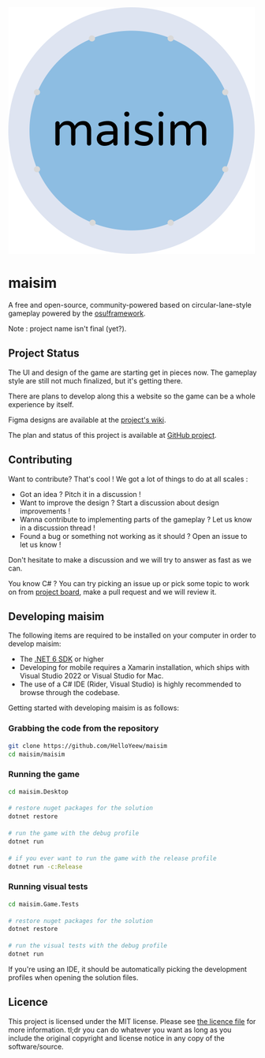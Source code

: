 <img width="500" alt="maisim logo" src="maisim/maisim.Resources/Textures/logo.png">

# maisim

A free and open-source, community-powered based on circular-lane-style gameplay powered by the [osu!framework](https://github.com/ppy/osu-framework).

Note : project name isn't final (yet?).

## Project Status

The UI and design of the game are starting get in pieces now. The gameplay style are still not much finalized, but it's getting there.

There are plans to develop along this a website so the game can be a whole experience by itself.

Figma designs are available at the [project's wiki](https://github.com/HelloYeew/maisim/wiki/Figma-link).

The plan and status of this project is available at [GitHub project](https://github.com/users/HelloYeew/projects/1).

## Contributing

Want to contribute? That's cool ! We got a lot of things to do at all scales :

- Got an idea ? Pitch it in a discussion !
- Want to improve the design ? Start a discussion about design improvements !
- Wanna contribute to implementing parts of the gameplay ? Let us know in a discussion thread !
- Found a bug or something not working as it should ? Open an issue to let us know !

Don't hesitate to make a discussion and we will try to answer as fast as we can.

You know C# ? You can try picking an issue up or pick some topic to work on from [project board](https://github.com/users/HelloYeew/projects/1), make a pull request and we will review it.

## Developing maisim

The following items are required to be installed on your computer in order to develop maisim:

- The [.NET 6 SDK](https://dotnet.microsoft.com/en-us/download) or higher
- Developing for mobile requires a Xamarin installation, which ships with Visual Studio 2022 or Visual Studio for Mac.
- The use of a C# IDE (Rider, Visual Studio) is highly recommended to browse through the codebase.

Getting started with developing maisim is as follows:


### Grabbing the code from the repository

```sh
git clone https://github.com/HelloYeew/maisim
cd maisim/maisim
```

### Running the game

```sh
cd maisim.Desktop

# restore nuget packages for the solution
dotnet restore

# run the game with the debug profile
dotnet run 

# if you ever want to run the game with the release profile
dotnet run -c:Release
```

### Running visual tests

```sh
cd maisim.Game.Tests

# restore nuget packages for the solution
dotnet restore

# run the visual tests with the debug profile
dotnet run 
```

If you're using an IDE, it should be automatically picking the development profiles when opening the solution files.


## Licence

This project is licensed under the MIT license. Please see [the licence file](LICENSE) for more information. tl;dr you can do whatever you want as long as you include the original copyright and license notice in any copy of the software/source.
